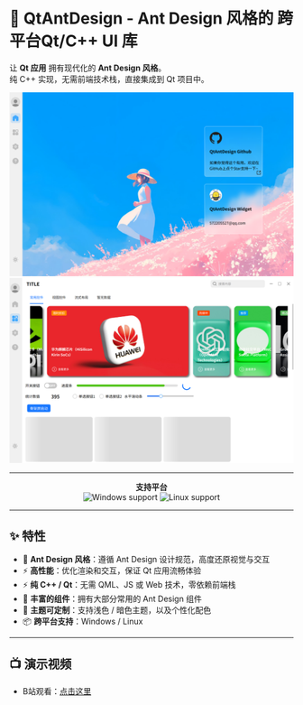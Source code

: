 # 🎨 QtAntDesign - Ant Design 风格的 跨平台Qt/C++ UI 库

让 **Qt 应用** 拥有现代化的 **Ant Design 风格**。  
纯 C++ 实现，无需前端技术栈，直接集成到 Qt 项目中。  

![screenshot1](QtAntDesign/Imgs/2de03c283bd5b510d2e3f3a7ecf7afeb.png)  
![screenshot2](QtAntDesign/Imgs/6cd14ab521ff52f17253867ba464f844.png)

---

<p align="center">
  <b>支持平台</b><br>
  <img src="https://img.shields.io/badge/platform-Windows-blue?logo=windows" alt="Windows support">
  <img src="https://img.shields.io/badge/platform-Linux-green?logo=linux" alt="Linux support">
</p>

---

## ✨ 特性
- 🎯 **Ant Design 风格**：遵循 Ant Design 设计规范，高度还原视觉与交互  
- ⚡ **高性能**：优化渲染和交互，保证 Qt 应用流畅体验  
- ⚡ **纯 C++ / Qt**：无需 QML、JS 或 Web 技术，零依赖前端栈  
- 🧩 **丰富的组件**：拥有大部分常用的 Ant Design 组件
- 🎨 **主题可定制**：支持浅色 / 暗色主题，以及个性化配色  
- 📦 **跨平台支持**：Windows / Linux

---

## 📺 演示视频
- B站观看：[点击这里](https://www.bilibili.com/video/BV1X3ebzTEet)
